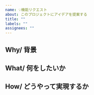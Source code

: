 ```yaml
---
name: 💡機能リクエスト
about: このプロジェクトにアイデアを提案する
title: ""
labels: ""
assignees: ""
---
```


## Why/ 背景

## What/ 何をしたいか

## How/ どうやって実現するか

